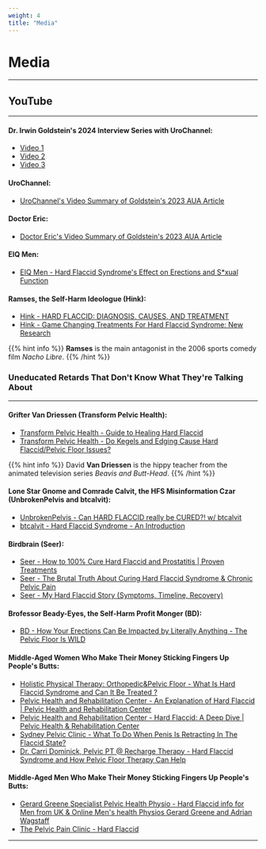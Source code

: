 ```yaml
---
weight: 4
title: "Media"
---
```


# Media

---

## YouTube

---

#### Dr. Irwin Goldstein's 2024 Interview Series with UroChannel:
- [Video 1](https://www.youtube.com/watch?v=a2xcIdoRllo)
- [Video 2](https://www.youtube.com/watch?v=psBFjYBKxCk)
- [Video 3](https://www.youtube.com/watch?v=GK2IX1kzV3A)

#### UroChannel:
- [ UroChannel's Video Summary of Goldstein's 2023 AUA Article](https://www.youtube.com/watch?v=PA4FvmK5M2s)

#### Doctor Eric:
- [Doctor Eric's Video Summary of Goldstein's 2023 AUA Article](https://www.youtube.com/watch?v=IYX1oQ836ac)

#### EIQ Men:
- [EIQ Men -  Hard Flaccid Syndrome's Effect on Erections and S*xual Function ](https://www.youtube.com/watch?v=qxv-4YW2o2Q)

#### Ramses, the Self-Harm Ideologue (Hink):
- [Hink - HARD FLACCID: DIAGNOSIS, CAUSES, AND TREATMENT ](https://www.youtube.com/watch?v=CBWlrpLhTEo)
- [Hink -  Game Changing Treatments For Hard Flaccid Syndrome: New Research](https://www.youtube.com/watch?v=q45NOhq4n98)

{{% hint info %}}
**Ramses** is the main antagonist in the 2006 sports comedy film *Nacho Libre*.
{{% /hint %}}

### Uneducated Retards That Don't Know What They're Talking About

---

#### Grifter Van Driessen (Transform Pelvic Health):
- [Transform Pelvic Health - Guide to Healing Hard Flaccid](https://www.youtube.com/watch?v=ooEMjyqxqw4)
- [Transform Pelvic Health - Do Kegels and Edging Cause Hard Flaccid/Pelvic Floor Issues?](https://www.youtube.com/watch?v=SiRYUeW_Lfo)

{{% hint info %}}
David **Van Driessen** is the hippy teacher from the animated television series *Beavis and Butt-Head*.
{{% /hint %}}

#### Lone Star Gnome and Comrade Calvit, the HFS Misinformation Czar (UnbrokenPelvis and btcalvit):
- [UnbrokenPelvis -  Can HARD FLACCID really be CURED?! w/ btcalvit](https://www.youtube.com/watch?v=GJAEe-m2IuA)
- [btcalvit -  Hard Flaccid Syndrome - An Introduction](https://www.youtube.com/watch?v=U4dG4oBwd9U)

#### Birdbrain (Seer):
- [Seer - How to 100% Cure Hard Flaccid and Prostatitis | Proven Treatments](https://www.youtube.com/watch?v=zBX7z4ikixU)
- [Seer - The Brutal Truth About Curing Hard Flaccid Syndrome & Chronic Pelvic Pain](https://www.youtube.com/watch?v=sK-riArzavY)
- [Seer - My Hard Flaccid Story (Symptoms, Timeline, Recovery)](https://www.youtube.com/watch?v=o_JpVT7-6NI)

#### Brofessor Beady-Eyes, the Self-Harm Profit Monger (BD):
- [BD - How Your Erections Can Be Impacted by Literally Anything - The Pelvic Floor Is WILD](https://www.youtube.com/watch?v=bq3BbVMSMig)

#### Middle-Aged Women Who Make Their Money Sticking Fingers Up People's Butts:
- [Holistic Physical Therapy: Orthopedic&Pelvic Floor -  What Is Hard Flaccid Syndrome and Can It Be Treated ?](https://www.youtube.com/watch?v=19beujdXrC4)
- [Pelvic Health and Rehabilitation Center - An Explanation of Hard Flaccid | Pelvic Health and Rehabilitation Center](https://www.youtube.com/watch?v=aP-eoBj4WdM)
- [Pelvic Health and Rehabilitation Center - Hard Flaccid: A Deep Dive | Pelvic Health & Rehabilitation Center](https://www.youtube.com/watch?v=t4_XlF328m8)
- [Sydney Pelvic Clinic - What To Do When Penis Is Retracting In The Flaccid State?](https://www.youtube.com/watch?v=te_JvLKXUKI)
- [Dr. Carri Dominick, Pelvic PT @ Recharge Therapy - Hard Flaccid Syndrome and How Pelvic Floor Therapy Can Help](https://www.youtube.com/watch?v=9Dx7fZTzlrY)

#### Middle-Aged Men Who Make Their Money Sticking Fingers Up People's Butts:
- [Gerard Greene Specialist Pelvic Health Physio - Hard Flaccid info for Men from UK & Online Men's health Physios Gerard Greene and Adrian Wagstaff](https://www.youtube.com/watch?v=tmOJk3cmQr8)
- [The Pelvic Pain Clinic - Hard Flaccid](https://www.youtube.com/watch?v=QNJ_4vVPgpc&t=192s)

---